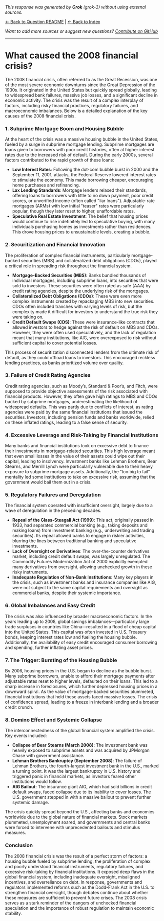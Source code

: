 <!-- 
Generated by: grok
Model: grok-3
Prompt type: default
Generated at: 2025-06-11T20:41:12.305956
-->

*This response was generated by **Grok** (grok-3) without using external sources.*

[← Back to Question README](README.md) | [← Back to Index](../README.md)

*Want to add more sources or suggest new questions? [Contribute on GitHub](https://github.com/justinwest/SuggestedSources)*

---

# What caused the 2008 financial crisis?

The 2008 financial crisis, often referred to as the Great Recession, was one of the most severe economic downturns since the Great Depression of the 1930s. It originated in the United States but quickly spread globally, leading to widespread bank failures, massive job losses, and a significant decline in economic activity. The crisis was the result of a complex interplay of factors, including risky financial practices, regulatory failures, and macroeconomic imbalances. Below is a detailed explanation of the key causes of the 2008 financial crisis.

### 1. **Subprime Mortgage Boom and Housing Bubble**
At the heart of the crisis was a massive housing bubble in the United States, fueled by a surge in subprime mortgage lending. Subprime mortgages are loans given to borrowers with poor credit histories, often at higher interest rates due to the increased risk of default. During the early 2000s, several factors contributed to the rapid growth of these loans:
- **Low Interest Rates**: Following the dot-com bubble burst in 2000 and the September 11, 2001, attacks, the Federal Reserve lowered interest rates to stimulate the economy. This made borrowing cheaper, encouraging home purchases and refinancing.
- **Lax Lending Standards**: Mortgage lenders relaxed their standards, offering loans to borrowers with little to no down payment, poor credit scores, or unverified income (often called "liar loans"). Adjustable-rate mortgages (ARMs) with low initial "teaser" rates were particularly popular, though they later reset to higher, unaffordable rates.
- **Speculative Real Estate Investment**: The belief that housing prices would continue to rise indefinitely led to speculative buying, with many individuals purchasing homes as investments rather than residences. This drove housing prices to unsustainable levels, creating a bubble.

### 2. **Securitization and Financial Innovation**
The proliferation of complex financial instruments, particularly mortgage-backed securities (MBS) and collateralized debt obligations (CDOs), played a critical role in spreading risk throughout the financial system.
- **Mortgage-Backed Securities (MBS)**: Banks bundled thousands of individual mortgages, including subprime loans, into securities that were sold to investors. These securities were often rated as safe (AAA) by credit rating agencies, despite the underlying risk of the mortgages.
- **Collateralized Debt Obligations (CDOs)**: These were even more complex instruments created by repackaging MBS into new securities. CDOs often included tranches with varying levels of risk, but the complexity made it difficult for investors to understand the true risk they were taking on.
- **Credit Default Swaps (CDS)**: These were insurance-like contracts that allowed investors to hedge against the risk of default on MBS and CDOs. However, they were often used speculatively, and the lack of regulation meant that many institutions, like AIG, were overexposed to risk without sufficient capital to cover potential losses.

This process of securitization disconnected lenders from the ultimate risk of default, as they could offload loans to investors. This encouraged reckless lending practices, as banks prioritized volume over quality.

### 3. **Failure of Credit Rating Agencies**
Credit rating agencies, such as Moody’s, Standard & Poor’s, and Fitch, were supposed to provide objective assessments of the risk associated with financial products. However, they often gave high ratings to MBS and CDOs backed by subprime mortgages, underestimating the likelihood of widespread defaults. This was partly due to conflicts of interest, as rating agencies were paid by the same financial institutions that issued the securities. Investors, including pension funds and banks worldwide, relied on these inflated ratings, leading to a false sense of security.

### 4. **Excessive Leverage and Risk-Taking by Financial Institutions**
Many banks and financial institutions took on excessive debt to finance their investments in mortgage-related securities. This high leverage meant that even small losses in the value of their assets could wipe out their capital, leading to insolvency. Investment banks like Lehman Brothers, Bear Stearns, and Merrill Lynch were particularly vulnerable due to their heavy exposure to subprime mortgage assets. Additionally, the "too big to fail" mentality led some institutions to take on excessive risk, assuming that the government would bail them out in a crisis.

### 5. **Regulatory Failures and Deregulation**
The financial system operated with insufficient oversight, largely due to a wave of deregulation in the preceding decades.
- **Repeal of the Glass-Steagall Act (1999)**: This act, originally passed in 1933, had separated commercial banking (e.g., taking deposits and making loans) from investment banking (e.g., underwriting and trading securities). Its repeal allowed banks to engage in riskier activities, blurring the lines between traditional banking and speculative investments.
- **Lack of Oversight on Derivatives**: The over-the-counter derivatives market, including credit default swaps, was largely unregulated. The Commodity Futures Modernization Act of 2000 explicitly exempted many derivatives from oversight, allowing unchecked growth in these risky instruments.
- **Inadequate Regulation of Non-Bank Institutions**: Many key players in the crisis, such as investment banks and insurance companies like AIG, were not subject to the same capital requirements and oversight as commercial banks, despite their systemic importance.

### 6. **Global Imbalances and Easy Credit**
The crisis was also influenced by broader macroeconomic factors. In the years leading up to 2008, global savings imbalances—particularly large trade surpluses in countries like China—resulted in a flood of cheap capital into the United States. This capital was often invested in U.S. Treasury bonds, keeping interest rates low and fueling the housing bubble. Additionally, the availability of easy credit encouraged consumer borrowing and spending, further inflating asset prices.

### 7. **The Trigger: Bursting of the Housing Bubble**
By 2006, housing prices in the U.S. began to decline as the bubble burst. Many subprime borrowers, unable to afford their mortgage payments after adjustable rates reset to higher levels, defaulted on their loans. This led to a sharp increase in foreclosures, which further depressed housing prices in a downward spiral. As the value of mortgage-backed securities plummeted, financial institutions that held these assets faced massive losses. The crisis of confidence spread, leading to a freeze in interbank lending and a broader credit crunch.

### 8. **Domino Effect and Systemic Collapse**
The interconnectedness of the global financial system amplified the crisis. Key events included:
- **Collapse of Bear Stearns (March 2008)**: The investment bank was heavily exposed to subprime assets and was acquired by JPMorgan Chase with government assistance.
- **Lehman Brothers Bankruptcy (September 2008)**: The failure of Lehman Brothers, the fourth-largest investment bank in the U.S., marked a turning point. It was the largest bankruptcy in U.S. history and triggered panic in financial markets, as investors feared other institutions would follow.
- **AIG Bailout**: The insurance giant AIG, which had sold billions in credit default swaps, faced collapse due to its inability to cover losses. The U.S. government stepped in with a massive bailout to prevent further systemic damage.

The crisis quickly spread beyond the U.S., affecting banks and economies worldwide due to the global nature of financial markets. Stock markets plummeted, unemployment soared, and governments and central banks were forced to intervene with unprecedented bailouts and stimulus measures.

### Conclusion
The 2008 financial crisis was the result of a perfect storm of factors: a housing bubble fueled by subprime lending, the proliferation of complex and poorly understood financial instruments, regulatory failures, and excessive risk-taking by financial institutions. It exposed deep flaws in the global financial system, including inadequate oversight, misaligned incentives, and overreliance on debt. In response, governments and regulators implemented reforms such as the Dodd-Frank Act in the U.S. to strengthen financial oversight, though debates continue about whether these measures are sufficient to prevent future crises. The 2008 crisis serves as a stark reminder of the dangers of unchecked financial speculation and the importance of robust regulation to maintain economic stability.